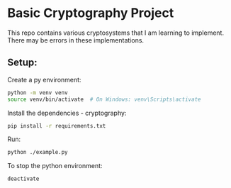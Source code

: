# Basic Cryptography Project

This repo contains various cryptosystems that I am learning to implement. There may be errors in these implementations.

## Setup:
Create a py environment:
```bash
python -m venv venv
source venv/bin/activate  # On Windows: venv\Scripts\activate
```

Install the dependencies - cryptography: 
```bash
pip install -r requirements.txt
```

Run:
```bash
python ./example.py
```

To stop the python environment:
```bash
deactivate
```

